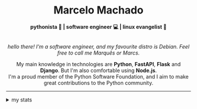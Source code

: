 <h1 align="center"> Marcelo Machado </h1>
    
<div align="center">
<b>pythonista 🐍 | software engineer 💻 | linux evangelist 🐧</b>
<br>
<br>

<i>hello there! I'm a software engineer, and my favourite distro is Debian. Feel free to call me Marquês or Marcs.</i>

<p>

My main knowledge in technologies are **Python**, **FastAPI**, **Flask** and **Django**. But I'm also comfortable using **Node.js**. <br/>
I'm a proud member of the Python Software Foundation, and I aim to make great contributions to the Python community.
</p>

</div>

---

<details closed>    
<summary>my stats</summary>

<!--START_SECTION:waka-->
**I'm a Night 🦉** 

```text
🌞 Morning    21 commits     ██░░░░░░░░░░░░░░░░░░░░░░░   8.3% 
🌆 Daytime    96 commits     █████████░░░░░░░░░░░░░░░░   37.94% 
🌃 Evening    120 commits    ███████████░░░░░░░░░░░░░░   47.43% 
🌙 Night      16 commits     █░░░░░░░░░░░░░░░░░░░░░░░░   6.32%

```


📊 **This Week I Spent My Time On** 

```text
⌚︎ Time Zone: America/Sao_Paulo

💬 Programming Languages: 
Python                   6 hrs 36 mins       ████████████░░░░░░░░░░░░░   50.53% 
CSS                      1 hr 24 mins        ██░░░░░░░░░░░░░░░░░░░░░░░   10.71% 
Emacs Lisp               1 hr 20 mins        ██░░░░░░░░░░░░░░░░░░░░░░░   10.24% 
HTML                     41 mins             █░░░░░░░░░░░░░░░░░░░░░░░░   5.3% 
TOML                     35 mins             █░░░░░░░░░░░░░░░░░░░░░░░░   4.52%

🔥 Editors: 
VS Code                  11 hrs 28 mins      ██████████████████████░░░   87.73% 
Emacs                    1 hr 35 mins        ███░░░░░░░░░░░░░░░░░░░░░░   12.21% 
Unknown Editor           0 secs              ░░░░░░░░░░░░░░░░░░░░░░░░░   0.06%

💻 Operating System: 
Windows                  11 hrs 30 mins      ██████████████████████░░░   87.99% 
Linux                    1 hr 34 mins        ███░░░░░░░░░░░░░░░░░░░░░░   12.01%

```


 Last Updated on 25/04/2024
<!--END_SECTION:waka-->

<!-- <div>
        <a target="_blank" rel="noopener noreferrer" href="https://github.com/mmaachado?tab=repositories"><img src="https://github-readme-stats.vercel.app/api/top-langs/?username=mmaachado&hide=html,css,swift,ruby&langs_count=6&hide_border=true&layout=compact&show_icons=true&line_height=10&theme=transparent&title_color=4a86d1&custom_title=favourite%20languages"
       alt="most used languages" align="right"></a>
     <a target="_blank" rel="noopener noreferrer" href="https://wakatime.com/@mmachado"><img width="400rem" src="https://github-readme-stats.vercel.app/api/wakatime?username=mmachado&theme=transparent&hide_border=true&hide=markdown,html,css,text,other,yaml,json,prolog,dart,docker,xml,gitconfig,TSQL&hide_title=true&line_height=50&langs_count=4&layout=default" alt="wakatime stats" align="left" /></a> 
        

</div>

 <img src="https://raw.githubusercontent.com/MicaelliMedeiros/micaellimedeiros/master/image/computer-illustration.png" min-width="400px" max-width="400px" width="400px" align="right" alt="computer-illustration.png"> -->
<!-- [![Buy me a coffee](https://img.shields.io/badge/Buy%20Me%20a%20Coffee-ffdd00?style=for-the-badge&logo=buy-me-a-coffee&logoColor=black)](https://www.buymeacoffee.com/anticodingclub) -->

</details>
